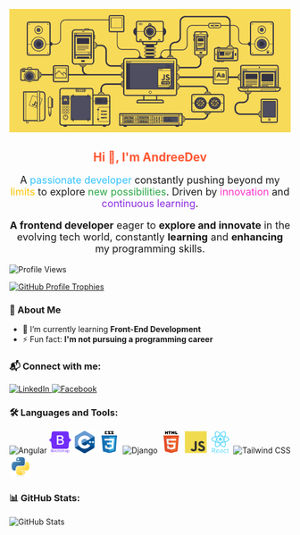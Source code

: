 <p align="center">
  <img src="https://raw.githubusercontent.com/AndreMickael-Dev/AndreMickael-Dev/main/photo.gif" alt="Tech Network GIF">
</p>

<h2 align="center" style="color:#ff5733;">Hi 👋, I'm AndreeDev</h2>
<p align="center" style="font-size: 18px;">
  A <span style="color:#33c3ff;">passionate developer</span> constantly pushing beyond my <span style="color:#ffc300;">limits</span>
  to explore <span style="color:#28a745;">new possibilities</span>. Driven by <span style="color:#ff33cc;">innovation</span> and <span style="color:#8a2be2;">continuous learning</span>.
</p>

<p align="center" style="font-size: 18px;">
  <strong>A frontend developer</strong> eager to <strong>explore and innovate</strong> in the evolving tech world,
  constantly <strong>learning</strong> and <strong>enhancing</strong> my programming skills.
</p>

<p align="left">
  <img src="https://komarev.com/ghpvc/?username=andremickael-dev&label=Profile%20views&color=0e75b6&style=flat" alt="Profile Views">
</p>

<p align="left">
  <a href="https://github.com/ryo-ma/github-profile-trophy">
    <img src="https://github-profile-trophy.vercel.app/?username=andremickael-dev" alt="GitHub Profile Trophies">
  </a>
</p>

### 🚀 About Me
- 🌱 I’m currently learning **Front-End Development**
- ⚡ Fun fact: **I'm not pursuing a programming career**

### 📬 Connect with me:
<p align="left">
  <a href="https://www.linkedin.com/in/andre-mickael-que-6b2572329/" target="_blank">
    <img src="https://raw.githubusercontent.com/rahuldkjain/github-profile-readme-generator/master/src/images/icons/Social/linked-in-alt.svg" alt="LinkedIn" height="30" width="40" />
  </a>
  <a href="https://www.facebook.com/andreque20/" target="_blank">
    <img src="https://raw.githubusercontent.com/rahuldkjain/github-profile-readme-generator/master/src/images/icons/Social/facebook.svg" alt="Facebook" height="30" width="40" />
  </a>
</p>

### 🛠️ Languages and Tools:
<p align="left">
  <img src="https://angular.io/assets/images/logos/angular/angular.svg" alt="Angular" width="40" height="40" />
  <img src="https://raw.githubusercontent.com/devicons/devicon/master/icons/bootstrap/bootstrap-plain-wordmark.svg" alt="Bootstrap" width="40" height="40" />
  <img src="https://raw.githubusercontent.com/devicons/devicon/master/icons/cplusplus/cplusplus-original.svg" alt="C++" width="40" height="40" />
  <img src="https://raw.githubusercontent.com/devicons/devicon/master/icons/css3/css3-original-wordmark.svg" alt="CSS3" width="40" height="40" />
  <img src="https://cdn.worldvectorlogo.com/logos/django.svg" alt="Django" width="40" height="40" />
  <img src="https://raw.githubusercontent.com/devicons/devicon/master/icons/html5/html5-original-wordmark.svg" alt="HTML5" width="40" height="40" />
  <img src="https://raw.githubusercontent.com/devicons/devicon/master/icons/javascript/javascript-original.svg" alt="JavaScript" width="40" height="40" />
  <img src="https://raw.githubusercontent.com/devicons/devicon/master/icons/react/react-original-wordmark.svg" alt="React" width="40" height="40" />
  <img src="https://www.vectorlogo.zone/logos/tailwindcss/tailwindcss-icon.svg" alt="Tailwind CSS" width="40" height="40" />
  <img src="https://raw.githubusercontent.com/devicons/devicon/master/icons/python/python-original.svg" alt="Python" width="40" height="40" />
</p>

### 📊 GitHub Stats:
<p>
  <img align="center" src="https://github-readme-stats.vercel.app/api?username=andremickael-dev&show_icons=true&locale=en" alt="GitHub Stats" />
</p>
